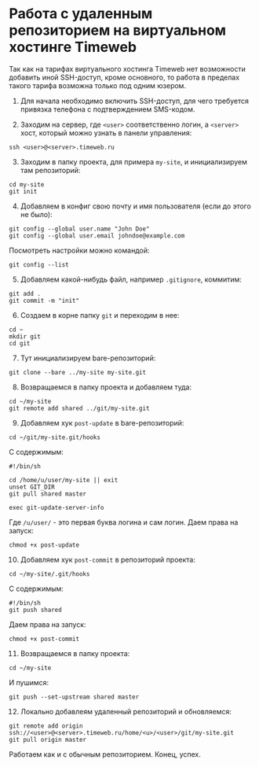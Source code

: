 # Работа с удаленным репозиторием на виртуальном хостинге Timeweb

Так как на тарифах виртуального хостинга Timeweb нет возможности добавить иной SSH-доступ, кроме основного, то работа в пределах такого тарифа возможна только под одним юзером.

1) Для начала необходимо включить SSH-доступ, для чего требуется привязка телефона с подтверждением SMS-кодом.

2) Заходим на сервер, где `<user>` соответственно логин, а `<server>` хост, который можно узнать в панели управления:
```
ssh <user>@<server>.timeweb.ru
```

3) Заходим в папку проекта, для примера `my-site`, и инициализируем там репозиторий:
```
cd my-site
git init
```

4) Добавляем в конфиг свою почту и имя пользователя (если до этого не было):
```
git config --global user.name "John Doe"
git config --global user.email johndoe@example.com
```
Посмотреть настройки можно командой:
```
git config --list
```

5) Добавляем какой-нибудь файл, например `.gitignore`, коммитим:
```
git add .
git commit -m "init"
```

6) Создаем в корне папку `git` и переходим в нее:
```
cd ~
mkdir git
cd git
```

7) Тут инициализируем bare-репозиторий:
```
git clone --bare ../my-site my-site.git
```

8) Возвращаемся в папку проекта и добавляем туда:
```
cd ~/my-site
git remote add shared ../git/my-site.git

```

9) Добавляем хук `post-update` в bare-репозиторий:
```
cd ~/git/my-site.git/hooks
```
С содержимым:
```
#!/bin/sh

cd /home/u/user/my-site || exit
unset GIT_DIR
git pull shared master

exec git-update-server-info
```
Где `/u/user/` - это первая буква логина и сам логин. Даем права на запуск:
```
chmod +x post-update
```

10) Добавляем хук `post-commit` в репозиторий проекта:
```
cd ~/my-site/.git/hooks
```
С содержимым:
```
#!/bin/sh
git push shared
```
Даем права на запуск:
```
chmod +x post-commit
```

11) Возвращаемся в папку проекта:
```
cd ~/my-site
```
И пушимся:
```
git push --set-upstream shared master
```

12) Локально добавлеям удаленный репозиторий и обновляемся:
```
git remote add origin ssh://<user>@<server>.timeweb.ru/home/<u>/<user>/git/my-site.git
git pull origin master
```

Работаем как и с обычным репозиторием. Конец, успех.

